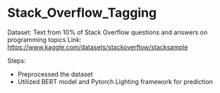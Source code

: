 # Stack_Overflow_Tagging

Dataset: Text from 10% of Stack Overflow questions and answers on programming topics
Link: https://www.kaggle.com/datasets/stackoverflow/stacksample

Steps:
<ul> 
  <li>Preprocessed the dataset</li>
  <li>Utilized BERT model and Pytorch Lighting framework for prediction</li>
</ul>
